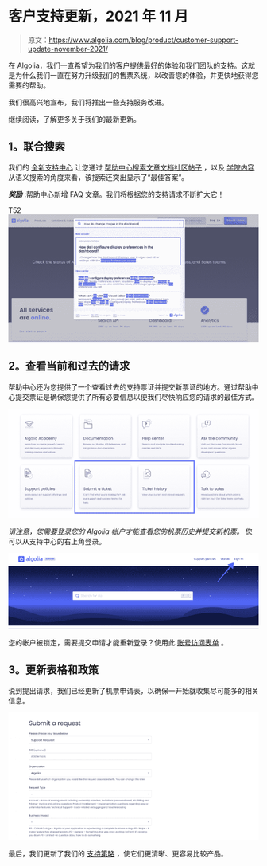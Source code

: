# 客户支持更新，2021 年 11 月

> 原文：<https://www.algolia.com/blog/product/customer-support-update-november-2021/>

在 Algolia，我们一直希望为我们的客户提供最好的体验和我们团队的支持。这就是为什么我们一直在努力升级我们的售票系统，以改善您的体验，并更快地获得您需要的帮助。

我们很高兴地宣布，我们将推出一些支持服务改进。

继续阅读，了解更多关于我们的最新更新。

## [](#1-%c2%a0-federated-search)1。联合搜索

我们的 [全新支持中心](https://support.algolia.com/hc/en-us) 让您通过 [帮助中心搜索文章](https://support.algolia.com/hc/en-us)[文档](https://www.algolia.com/doc/)[社区帖子](https://discourse.algolia.com/) ，以及 [学院内容](https://academy.algolia.com/) 从语义搜索的角度来看，该搜索还突出显示了“最佳答案”。

***奖励*** :帮助中心新增 FAQ 文章。我们将根据您的支持请求不断扩大它！

T52![](img/c2bc0066a867ec87ab21d954197df2bd.png)

## [](#2-%c2%a0-viewing-current-and-past-requests)2。查看当前和过去的请求

帮助中心还为您提供了一个查看过去的支持票证并提交新票证的地方。通过帮助中心提交票证是确保您提供了所有必要信息以便我们尽快响应您的请求的最佳方式。

![Algolia Customer Support - option to submit a ticket and view ticket history](img/84df730cfe7ac754c35cb7ef8649824a.png)

*请注意，您需要登录您的 Algolia 帐户才能查看您的机票历史并提交新机票。* 您可以从支持中心的右上角登录。

![Algolia Customer Support - Sign in button](img/04fd23fb5329274b527745b3679165aa.png)

您的帐户被锁定，需要提交申请才能重新登录？使用此 [账号访问表单](https://support.algolia.com/hc/en-us/requests/new?ticket_form_id=360003251238) 。

## [](#3-updated-forms-and-policies)3。更新表格和政策

说到提出请求，我们已经更新了机票申请表，以确保一开始就收集尽可能多的相关信息。

![submit a ticket in Algolia Customer Support](img/9bb89a5ce2327140187fbd05b7ab1479.png)

最后，我们更新了我们的 [支持策略](https://www.algolia.com/policies/support/) ，使它们更清晰、更容易比较产品。